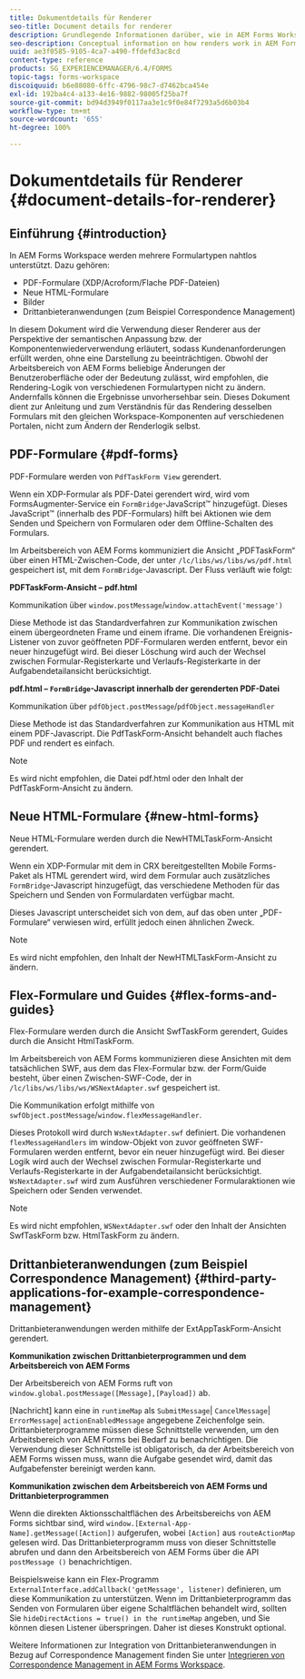 ```yaml
---
title: Dokumentdetails für Renderer
seo-title: Document details for renderer
description: Grundlegende Informationen darüber, wie in AEM Forms Workspace die verschiedenen unterstützten Formular- und Dateitypen wiedergegeben werden.
seo-description: Conceptual information on how renders work in AEM Forms workspace to render the various supported form and file types.
uuid: ae3f0585-9105-4ca7-a490-ffdefd3ac8cd
content-type: reference
products: SG_EXPERIENCEMANAGER/6.4/FORMS
topic-tags: forms-workspace
discoiquuid: b6e88080-6ffc-4796-98c7-d7462bca454e
exl-id: 192ba4c4-a133-4e16-9882-98005f25ba7f
source-git-commit: bd94d3949f0117aa3e1c9f0e84f7293a5d6b03b4
workflow-type: tm+mt
source-wordcount: '655'
ht-degree: 100%

---
```


# Dokumentdetails für Renderer {#document-details-for-renderer}

## Einführung {#introduction}

In AEM Forms Workspace werden mehrere Formulartypen nahtlos unterstützt. Dazu gehören:

* PDF-Formulare (XDP/Acroform/Flache PDF-Dateien)
* Neue HTML-Formulare
* Bilder
* Drittanbieteranwendungen (zum Beispiel Correspondence Management)

In diesem Dokument wird die Verwendung dieser Renderer aus der Perspektive der semantischen Anpassung bzw. der Komponentenwiederverwendung erläutert, sodass Kundenanforderungen erfüllt werden, ohne eine Darstellung zu beeinträchtigen. Obwohl der Arbeitsbereich von AEM Forms beliebige Änderungen der Benutzeroberfläche oder der Bedeutung zulässt, wird empfohlen, die Rendering-Logik von verschiedenen Formulartypen nicht zu ändern. Andernfalls können die Ergebnisse unvorhersehbar sein. Dieses Dokument dient zur Anleitung und zum Verständnis für das Rendering desselben Formulars mit den gleichen Workspace-Komponenten auf verschiedenen Portalen, nicht zum Ändern der Renderlogik selbst.

## PDF-Formulare {#pdf-forms}

PDF-Formulare werden von `PdfTaskForm View` gerendert.

Wenn ein XDP-Formular als PDF-Datei gerendert wird, wird vom FormsAugmenter-Service ein `FormBridge`-JavaScript™ hinzugefügt. Dieses JavaScript™ (innerhalb des PDF-Formulars) hilft bei Aktionen wie dem Senden und Speichern von Formularen oder dem Offline-Schalten des Formulars.

Im Arbeitsbereich von AEM Forms kommuniziert die Ansicht „PDFTaskForm“ über einen HTML-Zwischen-Code, der unter `/lc/libs/ws/libs/ws/pdf.html` gespeichert ist, mit dem `FormBridge`-Javascript. Der Fluss verläuft wie folgt:

**PDFTaskForm-Ansicht – pdf.html**

Kommunikation über `window.postMessage`/`window.attachEvent('message')`

Diese Methode ist das Standardverfahren zur Kommunikation zwischen einem übergeordneten Frame und einem iframe. Die vorhandenen Ereignis-Listener von zuvor geöffneten PDF-Formularen werden entfernt, bevor ein neuer hinzugefügt wird. Bei dieser Löschung wird auch der Wechsel zwischen Formular-Registerkarte und Verlaufs-Registerkarte in der Aufgabendetailansicht berücksichtigt.

**pdf.html – `FormBridge`-Javascript innerhalb der gerenderten PDF-Datei**

Kommunikation über `pdfObject.postMessage`/`pdfObject.messageHandler`

Diese Methode ist das Standardverfahren zur Kommunikation aus HTML mit einem PDF-Javascript. Die PdfTaskForm-Ansicht behandelt auch flaches PDF und rendert es einfach.

>[!NOTE]
>
>Es wird nicht empfohlen, die Datei pdf.html oder den Inhalt der PdfTaskForm-Ansicht zu ändern.

## Neue HTML-Formulare {#new-html-forms}

Neue HTML-Formulare werden durch die NewHTMLTaskForm-Ansicht gerendert.

Wenn ein XDP-Formular mit dem in CRX bereitgestellten Mobile Forms-Paket als HTML gerendert wird, wird dem Formular auch zusätzliches `FormBridge`-Javascript hinzugefügt, das verschiedene Methoden für das Speichern und Senden von Formulardaten verfügbar macht.

Dieses Javascript unterscheidet sich von dem, auf das oben unter „PDF-Formulare“ verwiesen wird, erfüllt jedoch einen ähnlichen Zweck.

>[!NOTE]
>
>Es wird nicht empfohlen, den Inhalt der NewHTMLTaskForm-Ansicht zu ändern.

## Flex-Formulare und Guides {#flex-forms-and-guides}

Flex-Formulare werden durch die Ansicht SwfTaskForm gerendert, Guides durch die Ansicht HtmlTaskForm.

Im Arbeitsbereich von AEM Forms kommunizieren diese Ansichten mit dem tatsächlichen SWF, aus dem das Flex-Formular bzw. der Form/Guide besteht, über einen Zwischen-SWF-Code, der in `/lc/libs/ws/libs/ws/WSNextAdapter.swf` gespeichert ist.

Die Kommunikation erfolgt mithilfe von `swfObject.postMessage`/`window.flexMessageHandler`.

Dieses Protokoll wird durch `WsNextAdapter.swf` definiert. Die vorhandenen `flexMessageHandlers` im window-Objekt von zuvor geöffneten SWF-Formularen werden entfernt, bevor ein neuer hinzugefügt wird. Bei dieser Logik wird auch der Wechsel zwischen Formular-Registerkarte und Verlaufs-Registerkarte in der Aufgabendetailansicht berücksichtigt. `WsNextAdapter.swf` wird zum Ausführen verschiedener Formularaktionen wie Speichern oder Senden verwendet.

>[!NOTE]
>
>Es wird nicht empfohlen, `WSNextAdapter.swf` oder den Inhalt der Ansichten SwfTaskForm bzw. HtmlTaskForm zu ändern.

## Drittanbieteranwendungen (zum Beispiel Correspondence Management) {#third-party-applications-for-example-correspondence-management}

Drittanbieteranwendungen werden mithilfe der ExtAppTaskForm-Ansicht gerendert.

**Kommunikation zwischen Drittanbieterprogrammen und dem Arbeitsbereich von AEM Forms**

Der Arbeitsbereich von AEM Forms ruft von `window.global.postMessage([Message],[Payload])` ab.

[Nachricht] kann eine in `runtimeMap` als `SubmitMessage`| `CancelMessage`| `ErrorMessage`| `actionEnabledMessage` angegebene Zeichenfolge sein. Drittanbieterprogramme müssen diese Schnittstelle verwenden, um den Arbeitsbereich von AEM Forms bei Bedarf zu benachrichtigen. Die Verwendung dieser Schnittstelle ist obligatorisch, da der Arbeitsbereich von AEM Forms wissen muss, wann die Aufgabe gesendet wird, damit das Aufgabefenster bereinigt werden kann.

**Kommunikation zwischen dem Arbeitsbereich von AEM Forms und Drittanbieterprogrammen**

Wenn die direkten Aktionsschaltflächen des Arbeitsbereichs von AEM Forms sichtbar sind, wird `window.[External-App-Name].getMessage([Action])` aufgerufen, wobei `[Action]` aus `routeActionMap` gelesen wird. Das Drittanbieterprogramm muss von dieser Schnittstelle abrufen und dann den Arbeitsbereich von AEM Forms über die API `postMessage ()` benachrichtigen.

Beispielsweise kann ein Flex-Programm `ExternalInterface.addCallback('getMessage', listener)` definieren, um diese Kommunikation zu unterstützen. Wenn im Drittanbieterprogramm das Senden von Formularen über eigene Schaltflächen behandelt wird, sollten Sie `hideDirectActions = true() in the runtimeMap` angeben, und Sie können diesen Listener überspringen. Daher ist dieses Konstrukt optional.

Weitere Informationen zur Integration von Drittanbieteranwendungen in Bezug auf Correspondence Management finden Sie unter [Integrieren von Correspondence Management in AEM Forms Workspace](/help/forms/using/integrating-correspondence-management-html-workspace.md).
